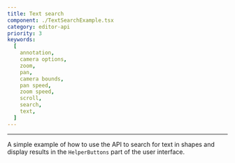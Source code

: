 ```yaml
---
title: Text search
component: ./TextSearchExample.tsx
category: editor-api
priority: 3
keywords:
  [
    annotation,
    camera options,
    zoom,
    pan,
    camera bounds,
    pan speed,
    zoom speed,
    scroll,
    search,
    text,
  ]
---
```


---

A simple example of how to use the API to search for text in shapes and display results in the `HelperButtons` part of the user interface.
